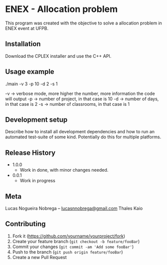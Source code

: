# ENEX - Allocation problem

This program was created with the objective to solve a allocation problem in ENEX event at UFPB.

## Installation

Download the CPLEX installer and use the C++ API.

## Usage example

./main -v 3 -p 10 -d 2 -s 1

-v -> verbose mode, more higher the number, more information the code will output
-p -> number of project, in that case is 10
-d -> number of days, in that case is 2
-s -> number of classrooms, in that case is 1

## Development setup

Describe how to install all development dependencies and how to run an automated test-suite of some kind. Potentially do this for multiple platforms.

## Release History

- 1.0.0
  - Work in done, with minor changes needed.
- 0.0.1
  - Work in progress

## Meta

Lucas Nogueira Nobrega – lucasnnobrega@gmail.com
Thales
Kaio

## Contributing

1. Fork it (<https://github.com/yourname/yourproject/fork>)
2. Create your feature branch (`git checkout -b feature/fooBar`)
3. Commit your changes (`git commit -am 'Add some fooBar'`)
4. Push to the branch (`git push origin feature/fooBar`)
5. Create a new Pull Request
